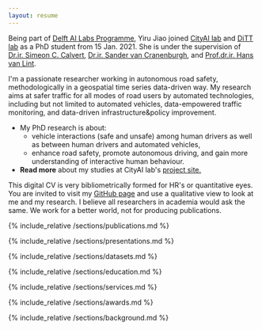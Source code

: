```yaml
---
layout: resume
---
```

Being part of [<u>Delft AI Labs Programme</u>](https://www.tudelft.nl/ai/tu-delft-ai-labs), Yiru Jiao joined [<u>CityAI lab</u>](https://www.tudelft.nl/en/ai/cityai-lab) and [<u>DiTT lab</u>](https://www.tudelft.nl/citg/over-faculteit/afdelingen/transport-planning/research/labs/data-analytics-and-traffic-simulation-lab/dittlab-tu-delft/) as a PhD student from 15 Jan. 2021. She is under the supervision of [<u>Dr.ir. Simeon C. Calvert</u>](https://scholar.google.nl/citations?user=pwVbHHEAAAAJ&hl=nl), [<u>Dr.ir. Sander van Cranenburgh</u>](https://scholar.google.nl/citations?user=-FNYwWYAAAAJ&hl=en&inst=6173373803492361994&oi=ao), and [<u>Prof.dr.ir. Hans van Lint</u>](https://scholar.google.nl/citations?user=Q95PbrMAAAAJ&hl=en&inst=6173373803492361994&oi=sra). 

I'm a passionate researcher working in autonomous road safety, methodologically in a geospatial time series data-driven way. My research aims at safer traffic for all modes of road users by automated technologies, including but not limited to automated vehicles, data-empowered traffic monitoring, and data-driven infrastructure&policy improvement.

- My PhD research is about:
  - vehicle interactions (safe and unsafe) among human drivers as well as between human drivers and automated vehicles,
  - enhance road safety, promote autonomous driving, and gain more understanding of interactive human behaviour. 
- <b>Read more</b> about my studies at CityAI lab's [<u>project site.</u>](https://www.cityai-lab.nl/vehicle-coordination/)

This digital CV is very bibliometrically formed for HR's or quantitative eyes. You are invited to visit my [GitHub page](https://github.com/Yiru-Jiao) and use a qualitative view to look at me and my research. I believe all researchers in academia would ask the same. We work for a better world, not for producing publications.

{% include_relative /sections/publications.md %}

{% include_relative /sections/presentations.md %}

{% include_relative /sections/datasets.md %}

{% include_relative /sections/education.md %}

{% include_relative /sections/services.md %}

{% include_relative /sections/awards.md %}

{% include_relative /sections/background.md %}
